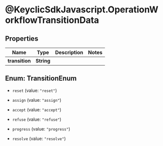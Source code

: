 # @KeyclicSdkJavascript.OperationWorkflowTransitionData

## Properties
Name | Type | Description | Notes
------------ | ------------- | ------------- | -------------
**transition** | **String** |  | 


<a name="TransitionEnum"></a>
## Enum: TransitionEnum


* `reset` (value: `"reset"`)

* `assign` (value: `"assign"`)

* `accept` (value: `"accept"`)

* `refuse` (value: `"refuse"`)

* `progress` (value: `"progress"`)

* `resolve` (value: `"resolve"`)




